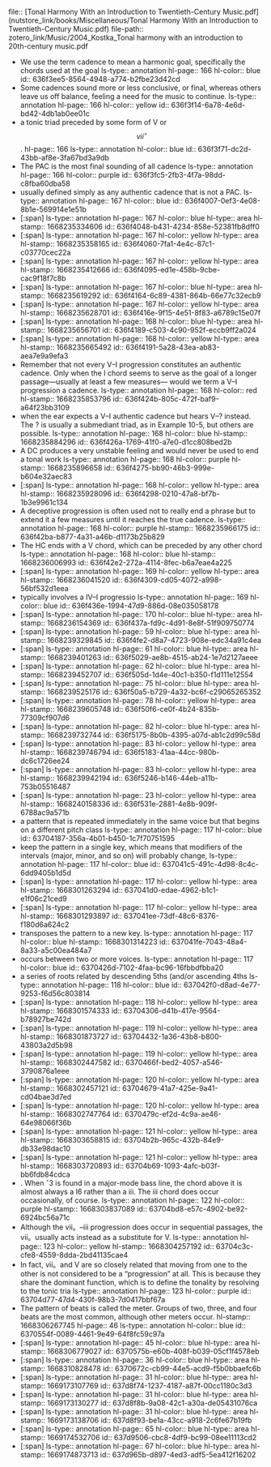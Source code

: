 file:: [Tonal Harmony With an Introduction to Twentieth-Century Music.pdf](nutstore_link/books/Miscellaneous/Tonal Harmony With an Introduction to Twentieth-Century Music.pdf)
file-path:: zotero_link/Music/2004_Kostka_Tonal harmony with an introduction to 20th-century music.pdf

- We use the term cadence to mean a harmonic goal, specifically the chords used at the goal
  ls-type:: annotation
  hl-page:: 166
  hl-color:: blue
  id:: 636f3ee5-8564-4948-a774-b2fbe23d42cd
- Some cadences sound more or less conclusive, or final, whereas others leave us off balance, feeling a need for the music to continue.
  ls-type:: annotation
  hl-page:: 166
  hl-color:: yellow
  id:: 636f3f14-6a78-4e6d-bd42-4db1ab0ee01c
- a tonic triad preceded by some form of V or $$vii^\circ$$.
  hl-page:: 166
  ls-type:: annotation
  hl-color:: blue
  id:: 636f3f71-dc2d-43bb-af8e-3fa67bd3a9db
- The PAC is the most final sounding of all cadence
  ls-type:: annotation
  hl-page:: 166
  hl-color:: purple
  id:: 636f3fc5-2fb3-4f7a-98dd-c8fba60dba58
- usually defined simply as any authentic cadence that is not a PAC.
  ls-type:: annotation
  hl-page:: 167
  hl-color:: blue
  id:: 636f4007-0ef3-4e08-8b1e-569914e1e51b
- [:span]
  ls-type:: annotation
  hl-page:: 167
  hl-color:: blue
  hl-type:: area
  hl-stamp:: 1668235334606
  id:: 636f4048-b431-4234-858e-52381fb8dff0
- [:span]
  ls-type:: annotation
  hl-page:: 167
  hl-color:: yellow
  hl-type:: area
  hl-stamp:: 1668235358165
  id:: 636f4060-7fa1-4e4c-87c1-c03770cec22a
- [:span]
  ls-type:: annotation
  hl-page:: 167
  hl-color:: yellow
  hl-type:: area
  hl-stamp:: 1668235412666
  id:: 636f4095-ed1e-458b-9cbe-cac9f18f7c8b
- [:span]
  ls-type:: annotation
  hl-page:: 167
  hl-color:: blue
  hl-type:: area
  hl-stamp:: 1668235619292
  id:: 636f4164-6c89-4381-864b-66e77c32ecb9
- [:span]
  ls-type:: annotation
  hl-page:: 167
  hl-color:: yellow
  hl-type:: area
  hl-stamp:: 1668235628701
  id:: 636f416e-9f15-4e51-8f83-a6789c15e07f
- [:span]
  ls-type:: annotation
  hl-page:: 168
  hl-color:: blue
  hl-type:: area
  hl-stamp:: 1668235656701
  id:: 636f4189-c503-4c90-952f-eccb9ff2a024
- [:span]
  ls-type:: annotation
  hl-page:: 168
  hl-color:: yellow
  hl-type:: area
  hl-stamp:: 1668235665492
  id:: 636f4191-5a28-43ea-ab83-aea7e9a9efa3
- Remember that not every V–I progression constitutes an authentic cadence. Only when the I chord seems to serve as the goal of a longer passage—usually at least a few measures— would we term a V–I progression a cadence. 
  ls-type:: annotation
  hl-page:: 168
  hl-color:: red
  hl-stamp:: 1668235853796
  id:: 636f424b-805c-472f-baf9-a64f23bb3109
- when the ear expects a V–I authentic cadence but hears V–? instead. The ? is usually a submediant triad, as in Example 10-5, but others are possible.
  ls-type:: annotation
  hl-page:: 168
  hl-color:: blue
  hl-stamp:: 1668235884296
  id:: 636f426a-1769-41f0-a7e0-d1cc808bed2b
- A DC produces a very unstable feeling and would never be used to end a tonal work
  ls-type:: annotation
  hl-page:: 168
  hl-color:: purple
  hl-stamp:: 1668235896658
  id:: 636f4275-bb90-46b3-999e-b604e32aec83
- [:span]
  ls-type:: annotation
  hl-page:: 168
  hl-color:: yellow
  hl-type:: area
  hl-stamp:: 1668235928096
  id:: 636f4298-0210-47a8-bf7b-1b3e9961c134
- A deceptive progression is often used not to really end a phrase but to extend it a few measures until it reaches the true cadence.
  ls-type:: annotation
  hl-page:: 168
  hl-color:: purple
  hl-stamp:: 1668235966175
  id:: 636f42ba-b877-4a31-a46b-d1173b25b829
- The HC ends with a V chord, which can be preceded by any other chord 
  ls-type:: annotation
  hl-page:: 168
  hl-color:: blue
  hl-stamp:: 1668236006993
  id:: 636f42e2-272a-4114-8fec-b6a7eae4a225
- [:span]
  ls-type:: annotation
  hl-page:: 169
  hl-color:: yellow
  hl-type:: area
  hl-stamp:: 1668236041520
  id:: 636f4309-cd05-4072-a998-56bf532d1eea
- typically involves a IV–I progressio
  ls-type:: annotation
  hl-page:: 169
  hl-color:: blue
  id:: 636f436e-1994-47d9-886d-08e035058178
- [:span]
  ls-type:: annotation
  hl-page:: 170
  hl-color:: blue
  hl-type:: area
  hl-stamp:: 1668236154369
  id:: 636f437a-fd9c-4d91-8e8f-51f909750774
- [:span]
  ls-type:: annotation
  hl-page:: 59
  hl-color:: blue
  hl-type:: area
  hl-stamp:: 1668239329845
  id:: 636f4fe2-d8a7-4723-908e-edc34a91c4ea
- [:span]
  ls-type:: annotation
  hl-page:: 61
  hl-color:: blue
  hl-type:: area
  hl-stamp:: 1668239401263
  id:: 636f5029-ae8b-4515-ab24-1e7d2127aeee
- [:span]
  ls-type:: annotation
  hl-page:: 62
  hl-color:: blue
  hl-type:: area
  hl-stamp:: 1668239452707
  id:: 636f505d-1d4e-40c1-b350-f1d111e12554
- [:span]
  ls-type:: annotation
  hl-page:: 75
  hl-color:: blue
  hl-type:: area
  hl-stamp:: 1668239525176
  id:: 636f50a5-b729-4a32-bc6f-c29065265352
- [:span]
  ls-type:: annotation
  hl-page:: 78
  hl-color:: yellow
  hl-type:: area
  hl-stamp:: 1668239605748
  id:: 636f50f6-ce0f-4b24-835b-77309cf907d6
- [:span]
  ls-type:: annotation
  hl-page:: 82
  hl-color:: blue
  hl-type:: area
  hl-stamp:: 1668239732744
  id:: 636f5175-8b0b-4395-a07d-ab1c2d99c58d
- [:span]
  ls-type:: annotation
  hl-page:: 83
  hl-color:: yellow
  hl-type:: area
  hl-stamp:: 1668239746794
  id:: 636f5183-41aa-44cc-980b-dc6c1726ee24
- [:span]
  ls-type:: annotation
  hl-page:: 83
  hl-color:: yellow
  hl-type:: area
  hl-stamp:: 1668239942194
  id:: 636f5246-b146-44eb-a11b-753b05516487
- [:span]
  ls-type:: annotation
  hl-page:: 23
  hl-color:: yellow
  hl-type:: area
  hl-stamp:: 1668240158336
  id:: 636f531e-2881-4e8b-909f-6788ac9a571b
- a pattern that is repeated immediately in the same voice but that begins on a different pitch class
  ls-type:: annotation
  hl-page:: 117
  hl-color:: blue
  id:: 63704187-356a-4b01-b450-1c7f70751595
- keep the pattern in a single key, which means that modifiers of the intervals (major, minor, and so on) will probably change,
  ls-type:: annotation
  hl-page:: 117
  hl-color:: blue
  id:: 637041c5-491c-4d98-8c4c-6dd9405b1d5d
- [:span]
  ls-type:: annotation
  hl-page:: 117
  hl-color:: yellow
  hl-type:: area
  hl-stamp:: 1668301263294
  id:: 637041d0-edae-4962-b1c1-e1f06c21ced9
- [:span]
  ls-type:: annotation
  hl-page:: 117
  hl-color:: yellow
  hl-type:: area
  hl-stamp:: 1668301293897
  id:: 637041ee-73df-48c6-8376-f180d6a624c2
- transposes the pattern to a new key.
  ls-type:: annotation
  hl-page:: 117
  hl-color:: blue
  hl-stamp:: 1668301314223
  id:: 637041fe-7043-48a4-8a33-a5c00ea484a7
- occurs between two or more voices. 
  ls-type:: annotation
  hl-page:: 117
  hl-color:: blue
  id:: 6370426d-7102-4faa-bc96-16fbbdfbba20
- a series of roots related by descending 5ths (and/or ascending 4ths
  ls-type:: annotation
  hl-page:: 118
  hl-color:: blue
  id:: 637042f0-d8ad-4e77-9253-f6d56c803814
- [:span]
  ls-type:: annotation
  hl-page:: 118
  hl-color:: yellow
  hl-type:: area
  hl-stamp:: 1668301574333
  id:: 63704306-d41b-417e-9564-b78927be742d
- [:span]
  ls-type:: annotation
  hl-page:: 119
  hl-color:: yellow
  hl-type:: area
  hl-stamp:: 1668301873727
  id:: 63704432-1a36-43b8-b800-43803a2d5b98
- [:span]
  ls-type:: annotation
  hl-page:: 119
  hl-color:: yellow
  hl-type:: area
  hl-stamp:: 1668302447582
  id:: 6370466f-bed2-4057-a546-3790876a1eee
- [:span]
  ls-type:: annotation
  hl-page:: 120
  hl-color:: yellow
  hl-type:: area
  hl-stamp:: 1668302457121
  id:: 63704679-41a7-425e-9a41-cd04bae3d7ed
- [:span]
  ls-type:: annotation
  hl-page:: 120
  hl-color:: yellow
  hl-type:: area
  hl-stamp:: 1668302747764
  id:: 6370479c-ef2d-4c9a-ae46-64e98066f36b
- [:span]
  ls-type:: annotation
  hl-page:: 121
  hl-color:: yellow
  hl-type:: area
  hl-stamp:: 1668303658815
  id:: 63704b2b-965c-432b-84e9-db33e98dac10
- [:span]
  ls-type:: annotation
  hl-page:: 121
  hl-color:: yellow
  hl-type:: area
  hl-stamp:: 1668303720893
  id:: 63704b69-1093-4afc-b03f-bb6fdb84cdca
- . When ˆ3 is found in a major-mode bass line, the chord above it is almost always a I6 rather than a iii. The iii chord does occur occasionally, of course.
  ls-type:: annotation
  hl-page:: 122
  hl-color:: purple
  hl-stamp:: 1668303837089
  id:: 63704bd8-e57c-4902-be92-6924bc56a71c
- Although the vii。–iii progression does occur in sequential passages, the vii。usually acts instead as a substitute for V.
  ls-type:: annotation
  hl-page:: 123
  hl-color:: yellow
  hl-stamp:: 1668304257192
  id:: 63704c3c-cfe8-4559-8dda-2bd41135cae4
- In fact, vii。and V are so closely related that moving from one to the other is not considered to be a “progression” at all. This is because they share the dominant function, which is to define the tonality by resolving to the tonic tria
  ls-type:: annotation
  hl-page:: 123
  hl-color:: purple
  id:: 63704d77-47d4-430f-98b3-7d0417bbf67a
- The pattern of beats is called the meter. Groups of two, three, and four beats are the most common, although other meters occur.
  hl-stamp:: 1668306267745
  hl-page:: 46
  ls-type:: annotation
  hl-color:: blue
  id:: 6370554f-0089-4461-9e49-64f8fc59c97a
- [:span]
  ls-type:: annotation
  hl-page:: 45
  hl-color:: blue
  hl-type:: area
  hl-stamp:: 1668306779027
  id:: 6370575b-e60b-408f-b039-05cf1f4578eb
- [:span]
  ls-type:: annotation
  hl-page:: 36
  hl-color:: blue
  hl-type:: area
  hl-stamp:: 1668310828478
  id:: 6370672c-cb99-44e5-acd9-f5b0bbaefc6b
- [:span]
  ls-type:: annotation
  hl-page:: 31
  hl-color:: blue
  hl-type:: area
  hl-stamp:: 1669173107769
  id:: 637d8f74-1237-4187-a87f-00cc1180c3d3
- [:span]
  ls-type:: annotation
  hl-page:: 31
  hl-color:: blue
  hl-type:: area
  hl-stamp:: 1669173130277
  id:: 637d8f8b-9a08-42c1-a30a-de05431076ca
- [:span]
  ls-type:: annotation
  hl-page:: 31
  hl-color:: blue
  hl-type:: area
  hl-stamp:: 1669173138706
  id:: 637d8f93-be1a-43cc-a918-2c6fe67b19fb
- [:span]
  ls-type:: annotation
  hl-page:: 65
  hl-color:: blue
  hl-type:: area
  hl-stamp:: 1669174532706
  id:: 637d9506-cbc8-4df9-bc99-08ee11113cd2
- [:span]
  ls-type:: annotation
  hl-page:: 67
  hl-color:: blue
  hl-type:: area
  hl-stamp:: 1669174873713
  id:: 637d965b-d897-4ed3-adf5-5ea412f16202